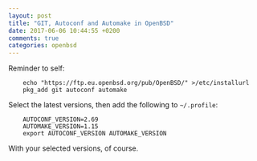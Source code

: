 ```yaml
---
layout: post
title: "GIT, Autoconf and Automake in OpenBSD"
date: 2017-06-06 10:44:55 +0200
comments: true
categories: openbsd
---
```


Reminder to self:

```
    echo "https://ftp.eu.openbsd.org/pub/OpenBSD/" >/etc/installurl
    pkg_add git autoconf automake
```

Select the latest versions, then add the following to `~/.profile`:

```
    AUTOCONF_VERSION=2.69
    AUTOMAKE_VERSION=1.15
    export AUTOCONF_VERSION AUTOMAKE_VERSION
```

With your selected versions, of course.

<!--
  -- Local Variables:
  -- mode: markdown
  -- End:
  -->
